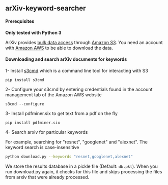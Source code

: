 ## arXiv-keyword-searcher

#### Prerequisites

**Only tested with Python 3**

ArXiv provides [bulk data access](https://github.com/user/repo/blob/branch/other_file.md) through [Amazon S3](https://aws.amazon.com/s3). You need an account with [Amazon AWS](https://aws.amazon.com/free) to be able to download the data.


#### Downloading and search arXiv documents for keywords
1- Install [s3cmd](https://github.com/s3tools/s3cmd) which is a command line tool for interacting with S3

`pip install s3cmd`

2- Configure your s3cmd by entering credentials found in the account management tab of the Amazon AWS website

`s3cmd --configure`

3- Install pdfminer.six to get text from a pdf on the fly

```
pip install pdfminer.six
```

4- Search arxiv for particular keywords

For example, searching for "resnet", "googlenet" and "alexnet".
The keyword search is case-insensitive

```bash
python download.py --keywords "resnet,googlenet,alexnet"
```

We store the results database in a pickle file (Default: `db.pkl`).
When you run download.py again, it checks for this file and skips processing the files from arxiv that were already processed.